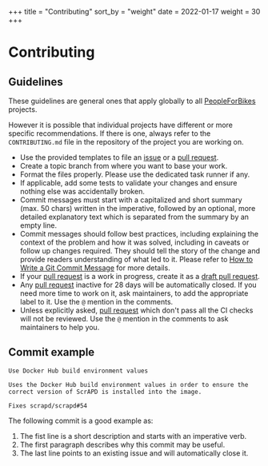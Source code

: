 +++
title = "Contributing"
sort_by = "weight"
date = 2022-01-17
weight = 30
+++

# Contributing

## Guidelines

These guidelines are general ones that apply globally to all
[PeopleForBikes](https://github.com/PeopleForBikes/) projects.

However it is possible that individual projects have different or more specific
recommendations. If there is one, always refer to the `CONTRIBUTING.md` file in
the repository of the project you are working on.

- Use the provided templates to file an [issue] or a [pull request].
- Create a topic branch from where you want to base your work.
- Format the files properly. Please use the dedicated task runner if any.
- If applicable, add some tests to validate your changes and ensure nothing else
  was accidentally broken.
- Commit messages must start with a capitalized and short summary (max. 50
  chars) written in the imperative, followed by an optional, more detailed
  explanatory text which is separated from the summary by an empty line.
- Commit messages should follow best practices, including explaining the context
  of the problem and how it was solved, including in caveats or follow up
  changes required. They should tell the story of the change and provide readers
  understanding of what led to it. Please refer to [How to Write a Git
  Commit Message] for more details.
- If your [pull request] is a work in progress, create it as a [draft pull request].
- Any [pull request] inactive for 28 days will be automatically closed. If you need
  more time to work on it, ask maintainers, to add the appropriate label to it. Use
  the `@` mention in the comments.
- Unless explicitly asked, [pull request] which don't pass all the CI checks will
  not be reviewed. Use the `@` mention in the comments to ask maintainers to help
  you.

## Commit example

```COMMIT_EDITMSG
Use Docker Hub build environment values

Uses the Docker Hub build environment values in order to ensure the
correct version of ScrAPD is installed into the image.

Fixes scrapd/scrapd#54
```

The following commit is a good example as:

1. The fist line is a short description and starts with an imperative verb.
2. The first paragraph describes why this commit may be useful.
3. The last line points to an existing issue and will automatically close it.

[draft pull request]:
  https://github.blog/2019-02-14-introducing-draft-pull-requests/
[how to write a git commit message]: http://chris.beams.io/posts/git-commit
[issue]: https://github.com/PeopleForBikes/project/issues/new/choose
[pull request]: https://github.com/PeopleForBikes/project/pulls
